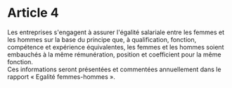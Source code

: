 # Article 4

  
Les entreprises s'engagent à assurer l'égalité salariale entre les femmes et les hommes sur la base du principe que, à qualification, fonction, compétence et expérience équivalentes, les femmes et les hommes soient embauchés à la même rémunération, position et coefficient pour la même fonction.  
Ces informations seront présentées et commentées annuellement dans le rapport « Egalité femmes-hommes ».

